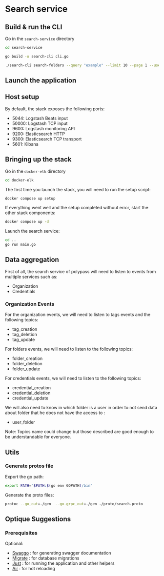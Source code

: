 # Search service

## Build & run the CLI

Go in the `search-service` directory

```sh
cd search-service
```

```bash
go build -o search-cli cli.go
```

```bash
./search-cli search-folders --query "example" --limit 10 --page 1 --user-id "user123"
```

## Launch the application

## Host setup

By default, the stack exposes the following ports:

* 5044: Logstash Beats input
* 50000: Logstash TCP input
* 9600: Logstash monitoring API
* 9200: Elasticsearch HTTP
* 9300: Elasticsearch TCP transport
* 5601: Kibana

## Bringing up the stack

Go in the `docker-elk` directory

```sh
cd docker-elk
```

The first time you launch the stack, you will need to run the setup script:

```sh
docker compose up setup
```

If everything went well and the setup completed without error, start the other stack components:

```sh
docker compose up -d
```

Launch the search service:

```sh
cd ..
go run main.go
```

## Data aggregation

First of all, the search service of polypass will need to listen to events from
multiple services such as:

- Organization
- Credentials

### Organization Events

For the organization events, we will need to listen to tags events and the following topics:

- tag_creation
- tag_deletion
- tag_update

For folders events, we will need to listen to the following topics:

- folder_creation
- folder_deletion
- folder_update

For credentials events, we will need to listen to the following topics:

- credential_creation
- credential_deletion
- credential_update


We will also need to know in which folder is a user in order to not send data about folder that he does not have the access to :

- user_folder

Note: Topics name could change but those described are good enough to be understandable for everyone.

## Utils

### Generate protos file

Export the go path:

```sh
export PATH="$PATH:$(go env GOPATH)/bin"
```

Generate the proto files:

```sh
protoc --go_out=./gen  --go-grpc_out=./gen ./proto/search.proto
```

## Optique Suggestions

### Prerequisites

Optional:

- [Swaggo](https://github.com/swaggo/swag) : for generating swagger documentation
- [Migrate](https://github.com/golang-migrate/migrate) : for database migrations
- [Just](https://github.com/casey/just) : for running the application and other helpers
- [Air](https://github.com/cosmtrek/air) : for hot reloading
